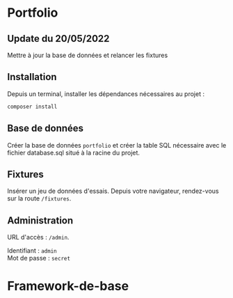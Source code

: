 # Portfolio

## Update du 20/05/2022

Mettre à jour la base de données et relancer les fixtures

## Installation

Depuis un terminal, installer les dépendances nécessaires au projet :

```bash
composer install
```

## Base de données

Créer la base de données `portfolio` et créer la table SQL nécessaire avec le fichier database.sql situé à la racine du projet.

## Fixtures

Insérer un jeu de données d'essais. Depuis votre navigateur, rendez-vous sur la route `/fixtures`.

## Administration

URL d'accès : `/admin`.

Identifiant : `admin`  
Mot de passe : `secret`
# Framework-de-base
